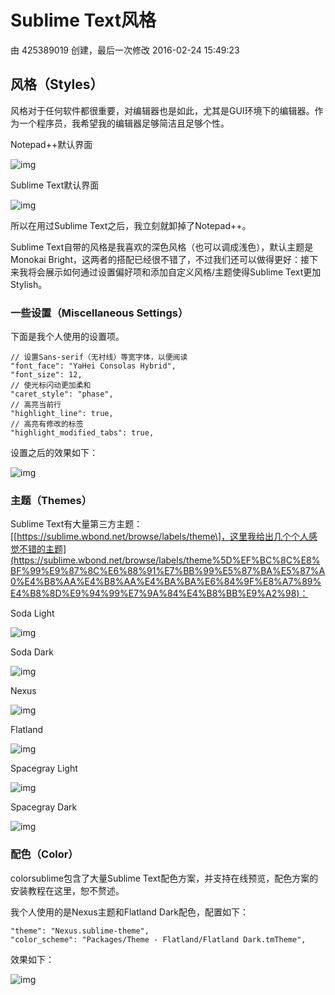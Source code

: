 # Sublime Text风格

由 425389019 创建，最后一次修改 2016-02-24 15:49:23

## 风格（Styles）

风格对于任何软件都很重要，对编辑器也是如此，尤其是GUI环境下的编辑器。作为一个程序员，我希望我的编辑器足够简洁且足够个性。

Notepad++默认界面

![img](https://img.w3cschool.cn/attachments/image/cimg/2015-09-05_55ea712547197.jpg)

Sublime Text默认界面

![img](https://img.w3cschool.cn/attachments/image/cimg/2015-09-05_55ea71257b567.jpg)

所以在用过Sublime Text之后，我立刻就卸掉了Notepad++。

Sublime Text自带的风格是我喜欢的深色风格（也可以调成浅色），默认主题是Monokai Bright，这两者的搭配已经很不错了，不过我们还可以做得更好：接下来我将会展示如何通过设置偏好项和添加自定义风格/主题使得Sublime Text更加Stylish。

### 一些设置（Miscellaneous Settings）

下面是我个人使用的设置项。

```
// 设置Sans-serif（无衬线）等宽字体，以便阅读
"font_face": "YaHei Consolas Hybrid",
"font_size": 12,
// 使光标闪动更加柔和
"caret_style": "phase",
// 高亮当前行
"highlight_line": true,
// 高亮有修改的标签
"highlight_modified_tabs": true,
```

设置之后的效果如下：

![img](https://img.w3cschool.cn/attachments/image/cimg/2015-09-05_55ea7125c8989.jpg)

### 主题（Themes）

Sublime Text有大量第三方主题：[[https://sublime.wbond.net/browse/labels/theme\]，这里我给出几个个人感觉不错的主题](https://sublime.wbond.net/browse/labels/theme%5D%EF%BC%8C%E8%BF%99%E9%87%8C%E6%88%91%E7%BB%99%E5%87%BA%E5%87%A0%E4%B8%AA%E4%B8%AA%E4%BA%BA%E6%84%9F%E8%A7%89%E4%B8%8D%E9%94%99%E7%9A%84%E4%B8%BB%E9%A2%98)：

Soda Light

![img](https://img.w3cschool.cn/attachments/image/cimg/2015-09-05_55ea71263649a.jpg)

Soda Dark

![img](https://img.w3cschool.cn/attachments/image/cimg/2015-09-05_55ea7126622d5.jpg)

Nexus

![img](https://img.w3cschool.cn/attachments/image/cimg/2015-09-05_55ea712bb3968.jpg)

Flatland

![img](https://img.w3cschool.cn/attachments/image/cimg/2015-09-05_55ea7130dd2d0.jpg)

Spacegray Light

![img](https://img.w3cschool.cn/attachments/image/cimg/2015-09-05_55ea71314855c.jpg)

Spacegray Dark

![img](https://img.w3cschool.cn/attachments/image/cimg/2015-09-05_55ea71316ee68.jpg)

### 配色（Color）

colorsublime包含了大量Sublime Text配色方案，并支持在线预览，配色方案的安装教程在这里，恕不赘述。

我个人使用的是Nexus主题和Flatland Dark配色，配置如下：

```
"theme": "Nexus.sublime-theme",
"color_scheme": "Packages/Theme - Flatland/Flatland Dark.tmTheme",
```

效果如下：

![img](https://img.w3cschool.cn/attachments/image/cimg/2015-09-05_55ea7131bb0de.jpg)